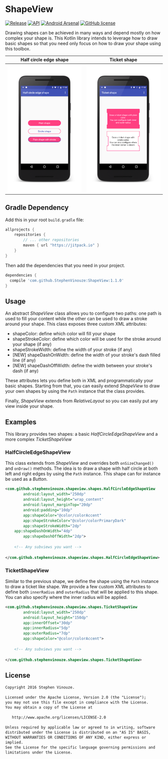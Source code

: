 # ShapeView
[![Release](https://jitpack.io/v/StephenVinouze/ShapeView.svg)](https://jitpack.io/#StephenVinouze/ShapeView)
[![API](https://img.shields.io/badge/API-1%2B-brightgreen.svg?style=flat)](https://android-arsenal.com/api?level=1)
[![Android Arsenal](https://img.shields.io/badge/Android%20Arsenal-ShapeView-red.svg?style=flat)](https://android-arsenal.com/details/1/5240)
[![GitHub
license](http://img.shields.io/badge/license-APACHE2-blue.svg)](https://github.com/StephenVinouze/AdvancedRecyclerView/blob/master/LICENSE)

Drawing shapes can be achieved in many ways and depend mostly on how complex your shape is. This Kotlin library intends to leverage how to draw basic shapes so that you need only focus on how to draw your shape using this toolbox.

Half circle edge shape | Ticket shape
---- | ----
![Half circle edge shape](art/half_circle_edge.png) | ![Ticket shape](art/ticket.png)

## Gradle Dependency
Add this in your root `build.gradle` file:

```gradle
allprojects {
	repositories {
		// ... other repositories
		maven { url "https://jitpack.io" }
	}
}
```
Then add the dependencies that you need in your project.

```gradle
dependencies {
  compile 'com.github.StephenVinouze:ShapeView:1.1.0'
}
```

## Usage
An abstract *ShapeView* class allows you to configure two paths: one path is used to fill your content while the other can be used to draw a stroke around your shape. This class exposes three custom XML attributes:

* shapeColor: define which color will fill your shape
* shapeStrokeColor: define which color will be used for the stroke around your shape (if any)
* shapeStrokeWidth: define the width of your stroke (if any)
* [NEW] shapeDashOnWidth: define the width of your stroke's dash filled line (if any)
* [NEW] shapeDashOffWidth: define the width between your stroke's dash (if any)

These attributes lets you define both in XML and programmatically your basic shapes. Starting from that, you can easily extend *ShapeView* to draw your own shapes by using the `Path` instance that the class provides.

Finally, *ShapeView* extends from *RelativeLayout* so you can easily put any view inside your shape.

## Examples

This library provides two shapes: a basic *HalfCircleEdgeShapeView* and a more complex *TicketShapeView*

### HalfCircleEdgeShapeView
This class extends from *ShapeView* and overrides both `onSizeChanged()` and `onDraw()` methods. The idea is to draw a shape with half circle at both left and right edges by using the `Path` instance. This shape can for instance be used as a *Button*.

```xml
<com.github.stephenvinouze.shapeview.shapes.HalfCircleEdgeShapeView
        android:layout_width="250dp"
        android:layout_height="wrap_content"
        android:layout_marginTop="20dp"
        android:padding="10dp"
        app:shapeColor="@color/colorAccent"
        app:shapeStrokeColor="@color/colorPrimaryDark"
        app:shapeStrokeWidth="2dp"
	app:shapeDashOnWidth="4dp"
        app:shapeDashOffWidth="2dp">
	
	<!-- Any subviews you want -->
	
</com.github.stephenvinouze.shapeview.shapes.HalfCircleEdgeShapeView>
```

### TicketShapeView
Similar to the previous shape, we define the shape using the `Path` instance to draw a ticket like shape. We provide a few custom XML attributes to define both `innerRadius` and `outerRadius` that will be applied to this shape. You can also specify where the inner radius will be applied.

```xml
<com.github.stephenvinouze.shapeview.shapes.TicketShapeView
        android:layout_width="250dp"
        android:layout_height="150dp"
        app:innerOffset="30dp"
        app:innerRadius="5dp"
        app:outerRadius="7dp"
        app:shapeColor="@color/colorAccent">
	
	<!-- Any subviews you want -->
	
</com.github.stephenvinouze.shapeview.shapes.TicketShapeView>
```

## License

```
Copyright 2016 Stephen Vinouze.

Licensed under the Apache License, Version 2.0 (the "License");
you may not use this file except in compliance with the License.
You may obtain a copy of the License at

   http://www.apache.org/licenses/LICENSE-2.0

Unless required by applicable law or agreed to in writing, software
distributed under the License is distributed on an "AS IS" BASIS,
WITHOUT WARRANTIES OR CONDITIONS OF ANY KIND, either express or implied.
See the License for the specific language governing permissions and
limitations under the License.
```
